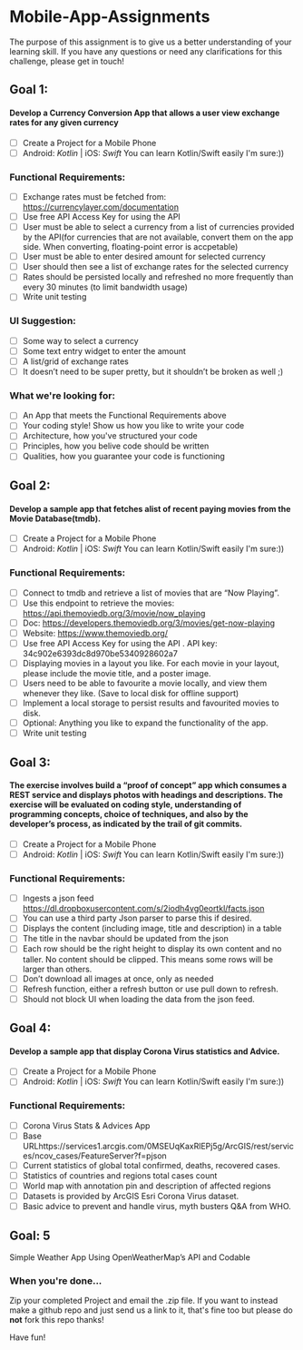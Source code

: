 # Mobile-App-Assignments
The purpose of this assignment is to give us a better understanding of your learning skill. If you have any questions or need any clarifications for this challenge, please get in touch!
## Goal 1:

#### Develop a Currency Conversion App that allows a user view exchange rates for any given currency

- [ ] Create a Project for a Mobile Phone
- [ ] Android: _Kotlin_ | iOS: _Swift_  You can learn Kotlin/Swift easily I'm sure:))

### Functional Requirements:
- [ ] Exchange rates must be fetched from: https://currencylayer.com/documentation  
- [ ] Use free API Access Key for using the API
- [ ] User must be able to select a currency from a list of currencies provided by the API(for currencies that are not available, convert them on the app side. When converting, floating-point error is accpetable)
- [ ] User must be able to enter desired amount for selected currency
- [ ] User should then see a list of exchange rates for the selected currency
- [ ] Rates should be persisted locally and refreshed no more frequently than every 30 minutes (to limit bandwidth usage)
- [ ] Write unit testing

### UI Suggestion:
- [ ] Some way to select a currency
- [ ] Some text entry widget to enter the amount
- [ ] A list/grid of exchange rates
- [ ] It doesn’t need to be super pretty, but it shouldn’t be broken as well ;)

### What we're looking for:
- [ ] An App that meets the Functional Requirements above
- [ ] Your coding style! Show us how you like to write your code
- [ ] Architecture, how you've structured your code
- [ ] Principles, how you belive code should be written
- [ ] Qualities, how you guarantee your code is functioning

## Goal 2:

#### Develop a sample app that fetches alist of recent paying movies from the Movie Database(tmdb).

- [ ] Create a Project for a Mobile Phone
- [ ] Android: _Kotlin_ | iOS: _Swift_  You can learn Kotlin/Swift easily I'm sure:))

### Functional Requirements:
- [ ] Connect to tmdb and retrieve a list of movies that are “Now  Playing”. 
- [ ] Use this endpoint to retrieve the movies: https://api.themoviedb.org/3/movie/now_playing  
- [ ] Doc: https://developers.themoviedb.org/3/movies/get-now-playing 
- [ ] Website: https://www.themoviedb.org/ 
- [ ] Use free API Access Key for using the API . API key: 34c902e6393dc8d970be5340928602a7 
- [ ] Displaying movies in a layout you like. For each movie in your layout, please include the movie title, and a poster image.
- [ ] Users need to be able to favourite a movie locally, and view them whenever they like. (Save to local disk for offline support) 
- [ ] Implement a local storage to persist results and favourited movies to disk. 
- [ ] Optional:  Anything you like to expand the functionality of the app. 
- [ ] Write unit testing

## Goal 3:

#### The exercise involves build a “proof of concept” app which consumes a REST service and displays photos with headings and descriptions. The exercise will be evaluated on coding style, understanding of programming concepts, choice of techniques, and also by the developer’s process, as indicated by the trail of git commits.

- [ ] Create a Project for a Mobile Phone
- [ ] Android: _Kotlin_ | iOS: _Swift_  You can learn Kotlin/Swift easily I'm sure:))

### Functional Requirements:
- [ ] Ingests a json feed https://dl.dropboxusercontent.com/s/2iodh4vg0eortkl/facts.json
- [ ] You can use a third party Json parser to parse this if desired.
- [ ] Displays the content (including image, title and description) in a table
- [ ] The title in the navbar should be updated from the json
- [ ] Each row should be the right height to display its own content and no taller. No content should be clipped. This means some rows will be larger than others.
- [ ] Don’t download all images at once, only as needed
- [ ] Refresh function, either a refresh button or use pull down to refresh.
- [ ] Should not block UI when loading the data from the json feed.

## Goal 4:
#### Develop a sample app that display Corona Virus statistics and Advice.

- [ ] Create a Project for a Mobile Phone
- [ ] Android: _Kotlin_ | iOS: _Swift_  You can learn Kotlin/Swift easily I'm sure:))

### Functional Requirements:
- [ ] Corona Virus Stats & Advices App
- [ ] Base URLhttps://services1.arcgis.com/0MSEUqKaxRlEPj5g/ArcGIS/rest/services/ncov_cases/FeatureServer?f=pjson
- [ ] Current statistics of global total confirmed, deaths, recovered cases.
- [ ] Statistics of countries and regions total cases count
- [ ] World map with annotation pin and description of affected regions
- [ ] Datasets is provided by ArcGIS Esri Corona Virus dataset.
- [ ] Basic advice to prevent and handle virus, myth busters Q&A from WHO.

## Goal: 5
Simple  Weather App Using OpenWeatherMap’s API and Codable


### When you're done...

Zip your completed Project and email the .zip file.
If you want to instead make a github repo and just send us a link to it, that's fine too but please do __not__ fork this repo thanks!

Have fun!

